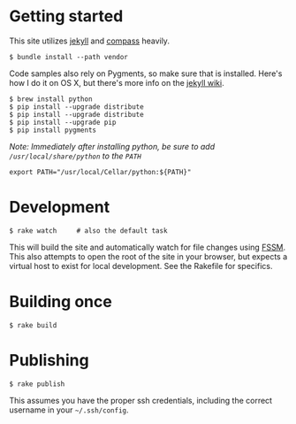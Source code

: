 # Getting started

This site utilizes [jekyll](https://github.com/mojombo/jekyll) and
[compass](https://github.com/chriseppstein/compass) heavily.

    $ bundle install --path vendor

Code samples also rely on Pygments, so make sure that is installed.  Here's how
I do it on OS X, but there's more info on the
[jekyll wiki](https://github.com/mojombo/jekyll/wiki/install).

    $ brew install python
    $ pip install --upgrade distribute
    $ pip install --upgrade distribute
    $ pip install --upgrade pip
    $ pip install pygments

_Note: Immediately after installing python, be sure to add `/usr/local/share/python` to the `PATH`_

    export PATH="/usr/local/Cellar/python:${PATH}"

# Development

    $ rake watch     # also the default task

This will build the site and automatically watch for file changes using
[FSSM](https://github.com/ttilley/fssm).  This also attempts to open the root of
the site in your browser, but expects a virtual host to exist for local
development.  See the Rakefile for specifics.

# Building once

    $ rake build

# Publishing

    $ rake publish

This assumes you have the proper ssh credentials, including the correct username
in your `~/.ssh/config`.
